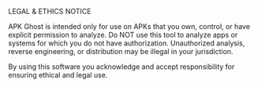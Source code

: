 LEGAL & ETHICS NOTICE

APK Ghost is intended only for use on APKs that you own, control, or have explicit
permission to analyze. Do NOT use this tool to analyze apps or systems for which
you do not have authorization. Unauthorized analysis, reverse engineering, or
distribution may be illegal in your jurisdiction.

By using this software you acknowledge and accept responsibility for ensuring
ethical and legal use.
